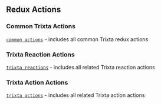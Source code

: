  ## Redux Actions
 ### Common Trixta Actions
[`common actions`](https://github.com/trixtateam/trixtaJS/blob/master/src/React/reduxActions/common.ts)  - includes all common Trixta redux actions

### Trixta Reaction Actions
[`trixta reactions`](https://github.com/trixtateam/trixtaJS/blob/master/src/React/reduxActions/trixtaReactions.ts)  - includes all related Trixta reaction actions

### Trixta Action Actions
[`trixta actions`](https://github.com/trixtateam/trixtaJS/blob/master/src/React/reduxActions/trixtaActions.ts)  - includes all related Trixta action actions
 ```
